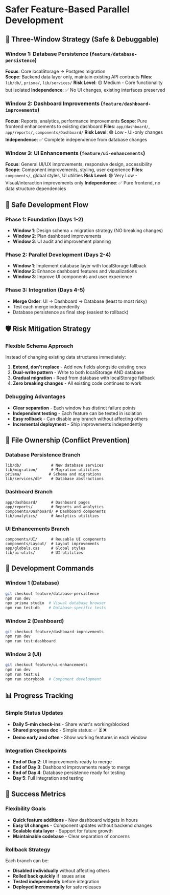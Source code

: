# Safer Feature-Based Parallel Development

## 🎯 Three-Window Strategy (Safe & Debuggable)

### Window 1: Database Persistence (`feature/database-persistence`)
**Focus**: Core localStorage → Postgres migration  
**Scope**: Backend data layer only, maintain existing API contracts
**Files**: `lib/db/`, `prisma/`, `lib/services/`
**Risk Level**: 🟡 Medium - Core functionality but isolated
**Independence**: ✅ No UI changes, existing interfaces preserved

### Window 2: Dashboard Improvements (`feature/dashboard-improvements`)
**Focus**: Reports, analytics, performance improvements
**Scope**: Pure frontend enhancements to existing dashboard
**Files**: `app/dashboard/`, `app/reports/`, `components/Dashboard/`
**Risk Level**: 🟢 Low - UI-only changes
**Independence**: ✅ Complete independence from database changes

### Window 3: UI Enhancements (`feature/ui-enhancements`)
**Focus**: General UI/UX improvements, responsive design, accessibility
**Scope**: Component improvements, styling, user experience
**Files**: `components/`, global styles, UI utilities
**Risk Level**: 🟢 Very Low - Visual/interaction improvements only
**Independence**: ✅ Pure frontend, no data structure dependencies

## 🔧 Safe Development Flow

### Phase 1: Foundation (Days 1-2)
- **Window 1**: Design schema + migration strategy (NO breaking changes)
- **Window 2**: Plan dashboard improvements
- **Window 3**: UI audit and improvement planning

### Phase 2: Parallel Development (Days 2-4)
- **Window 1**: Implement database layer with localStorage fallback
- **Window 2**: Enhance dashboard features and visualizations
- **Window 3**: Improve UI components and user experience

### Phase 3: Integration (Days 4-5)
- **Merge Order**: UI → Dashboard → Database (least to most risky)
- Test each merge independently
- Database persistence as final step (easiest to rollback)

## 🛡️ Risk Mitigation Strategy

### Flexible Schema Approach
Instead of changing existing data structures immediately:
1. **Extend, don't replace** - Add new fields alongside existing ones
2. **Dual-write pattern** - Write to both localStorage AND database
3. **Gradual migration** - Read from database with localStorage fallback
4. **Zero breaking changes** - All existing code continues to work

### Debugging Advantages
- **Clear separation** - Each window has distinct failure points
- **Independent testing** - Each feature can be tested in isolation
- **Easy rollback** - Can disable any branch without affecting others
- **Incremental deployment** - Ship improvements independently

## 📁 File Ownership (Conflict Prevention)

### Database Persistence Branch
```
lib/db/             # New database services
lib/migration/      # Migration utilities  
prisma/            # Schema and migrations
lib/services/db*    # Database abstractions
```

### Dashboard Branch
```
app/dashboard/      # Dashboard pages
app/reports/        # Reports and analytics
components/Dashboard/ # Dashboard components
lib/analytics/      # Analytics utilities
```

### UI Enhancements Branch  
```
components/UI/      # Reusable UI components
components/Layout/  # Layout improvements
app/globals.css     # Global styles
lib/ui-utils/       # UI utilities
```

## 🚀 Development Commands

### Window 1 (Database)
```bash
git checkout feature/database-persistence
npm run dev
npx prisma studio  # Visual database browser
npm run test:db    # Database-specific tests
```

### Window 2 (Dashboard)
```bash
git checkout feature/dashboard-improvements  
npm run dev
npm run test:dashboard
```

### Window 3 (UI)
```bash
git checkout feature/ui-enhancements
npm run dev
npm run test:ui
npm run storybook  # Component development
```

## 📊 Progress Tracking

### Simple Status Updates
- **Daily 5-min check-ins** - Share what's working/blocked
- **Shared progress doc** - Simple status: ✅ ⏳ ❌
- **Demo early and often** - Show working features in each window

### Integration Checkpoints
- **End of Day 2**: UI improvements ready to merge
- **End of Day 3**: Dashboard improvements ready to merge  
- **End of Day 4**: Database persistence ready for testing
- **Day 5**: Full integration and testing

## 🎯 Success Metrics

### Flexibility Goals
- **Quick feature additions** - New dashboard widgets in hours
- **Easy UI changes** - Component updates without backend changes
- **Scalable data layer** - Support for future growth
- **Maintainable codebase** - Clear separation of concerns

### Rollback Strategy
Each branch can be:
- **Disabled individually** without affecting others
- **Rolled back quickly** if issues arise  
- **Tested independently** before integration
- **Deployed incrementally** for safe releases 